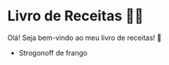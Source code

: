 # Livro de Receitas :woman_cook:

Olá! Seja bem-vindo ao meu livro de receitas! :clap:

- Strogonoff de frango

  